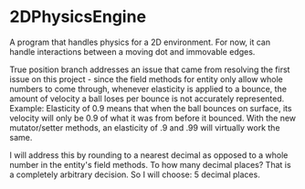 # 2DPhysicsEngine
A program that handles physics for a 2D environment. For now, it can handle interactions between a moving dot and immovable edges.

True position branch addresses an issue that came from resolving the first issue on this project - since the field methods for entity only allow whole numbers to come through, whenever elasticity is applied to a bounce, the amount of velocity a ball loses per bounce is not accurately represented. Example: Elasticity of 0.9 means that when the ball bounces on surface, its velocity will only be 0.9 of what it was from before it bounced. With the new mutator/setter methods, an elasticity of .9 and .99 will virtually work the same.

I will address this by rounding to a nearest decimal as opposed to a whole number in the entity's field methods. To how many decimal places? That is a completely arbitrary decision. So I will choose: 5 decimal places.
